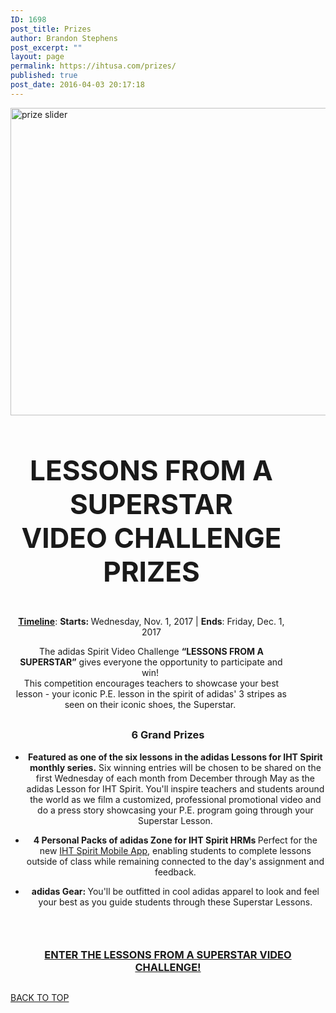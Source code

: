 ```yaml
---
ID: 1698
post_title: Prizes
author: Brandon Stephens
post_excerpt: ""
layout: page
permalink: https://ihtusa.com/prizes/
published: true
post_date: 2016-04-03 20:17:18
---
```

<div id="pl-1698"  class="panel-layout" ><div id="pg-1698-0"  class="panel-grid panel-no-style" ><div id="pgc-1698-0-0"  class="panel-grid-cell"  data-weight="1" ><div id="panel-1698-0-0-0" class="so-panel widget widget_black-studio-tinymce widget_black_studio_tinymce panel-first-child panel-last-child" data-index="0" data-style="{&quot;background_display&quot;:&quot;tile&quot;,&quot;featured_widgets&quot;:&quot;&quot;,&quot;bigger_title&quot;:&quot;&quot;}" ><div class="textwidget"><p><img class="wp-image-1786 size-full aligncenter" src="https://ihtusa.com/wp-content/uploads/2016/04/prize-slider.jpg" alt="prize slider" width="1720" height="492" /></p></div></div></div></div><div id="pg-1698-1"  class="panel-grid panel-no-style"  data-style="{&quot;background_display&quot;:&quot;tile&quot;}" ><div id="pgc-1698-1-0"  class="panel-grid-cell panel-grid-cell-empty"  data-weight="0.049751243782" ></div><div id="pgc-1698-1-1"  class="panel-grid-cell panel-grid-cell-mobile-last"  data-weight="0.900497512436" ><div id="panel-1698-1-1-0" class="so-panel widget widget_black-studio-tinymce widget_black_studio_tinymce panel-first-child panel-last-child" data-index="1" data-style="{&quot;background_image_attachment&quot;:false,&quot;background_display&quot;:&quot;tile&quot;,&quot;featured_widgets&quot;:&quot;&quot;,&quot;bigger_title&quot;:true}" ><div class="widget-title--big panel-widget-style panel-widget-style-for-1698-1-1-0" ><div class="textwidget"><h3 style="font-size: 44px; text-align: center;">LESSONS FROM A SUPERSTAR VIDEO CHALLENGE PRIZES</h3><p style="text-align: center;"><strong><u>Timeline</u></strong>: <strong>Starts: </strong>Wednesday, Nov. 1, 2017 | <strong>Ends</strong>: Friday, Dec. 1, 2017</p><p style="text-align: center;">The adidas Spirit Video Challenge <b>“LESSONS FROM A SUPERSTAR”</b> gives everyone the opportunity to participate and win! <br />This competition encourages teachers to showcase your best lesson - your iconic P.E. lesson in the spirit of adidas' 3 stripes as seen on their iconic shoes, the Superstar. </p></div></div></div></div><div id="pgc-1698-1-2"  class="panel-grid-cell panel-grid-cell-empty"  data-weight="0.049751243782" ></div></div><div id="pg-1698-2"  class="panel-grid panel-no-style"  data-style="{&quot;background_display&quot;:&quot;tile&quot;}" ><div id="pgc-1698-2-0"  class="panel-grid-cell"  data-weight="1" ><div id="panel-1698-2-0-0" class="so-panel widget widget_black-studio-tinymce widget_black_studio_tinymce panel-first-child panel-last-child" data-index="2" data-style="{&quot;background_image_attachment&quot;:false,&quot;background_display&quot;:&quot;tile&quot;,&quot;featured_widgets&quot;:true,&quot;bigger_title&quot;:&quot;&quot;}" ><div class="featured-widget panel-widget-style panel-widget-style-for-1698-2-0-0" ><div class="textwidget"><h3 style="text-align: center;">6 Grand Prizes</h3><ul><li style="text-align: center;"><strong>Featured as one of the six lessons in the adidas Lessons for IHT Spirit monthly series.</strong> Six winning entries will be chosen to be shared on the first Wednesday of each month from December through May as the adidas Lesson for IHT Spirit. You'll inspire teachers and students around the world as we film a customized, professional promotional video and do a press story showcasing your P.E. program going through your Superstar Lesson.</li><li style="text-align: center;"><p><strong>4 Personal Packs of adidas Zone for IHT Spirit HRMs </strong>Perfect for the new <a href="http://ihtusa.com/iht-spirit-mobile-app" target="_blank" rel="noopener" data-cke-saved-href="http://ihtusa.com/iht-spirit-mobile-app">IHT Spirit Mobile App</a>, enabling students to complete lessons outside of class while remaining connected to the day's assignment and feedback.</p></li><li><p style="text-align: center;"><strong>adidas Gear: </strong>You'll be outfitted in cool adidas apparel to look and feel your best as you guide students through these Superstar Lessons.</p></li></ul><h3> </h3><h3 style="text-align: center;"><a href="https://ihtusa.wishpond.com/lessons-from-a-superstar/">ENTER THE LESSONS FROM A SUPERSTAR VIDEO CHALLENGE!</a></h3></div></div></div></div></div><div id="pg-1698-3"  class="panel-grid panel-no-style" ><div id="pgc-1698-3-0"  class="panel-grid-cell"  data-weight="1" ><div id="panel-1698-3-0-0" class="so-panel widget widget_pw_call_to_action widget-call-to-action panel-first-child panel-last-child" data-index="3" data-style="{&quot;background_display&quot;:&quot;tile&quot;,&quot;featured_widgets&quot;:&quot;&quot;,&quot;bigger_title&quot;:&quot;&quot;}" >				<div class="call-to-action">
					<div class="call-to-action__text">
											</div>
					<div class="call-to-action__button">
						<a href="#TOP">BACK TO TOP</a>					</div>
				</div>
			</div></div></div></div>

<style type="text/css" class="panels-style" data-panels-style-for-post="1698">@import url(https://ihtusa.com/wp-content/plugins/siteorigin-panels/css/front-flex.css); #pgc-1698-0-0 , #pgc-1698-2-0 , #pgc-1698-3-0 { width:100%;width:calc(100% - ( 0 * 30px ) ) } #pg-1698-0 , #pg-1698-1 , #pg-1698-2 , #pl-1698 .so-panel { margin-bottom:30px } #pgc-1698-1-0 , #pgc-1698-1-2 { width:4.9751%;width:calc(4.9751% - ( 0.950248756218 * 30px ) ) } #pgc-1698-1-1 { width:90.0498%;width:calc(90.0498% - ( 0.099502487564 * 30px ) ) } #pl-1698 .so-panel:last-child { margin-bottom:0px } @media (max-width:780px){ #pg-1698-0.panel-no-style, #pg-1698-0.panel-has-style > .panel-row-style , #pg-1698-1.panel-no-style, #pg-1698-1.panel-has-style > .panel-row-style , #pg-1698-2.panel-no-style, #pg-1698-2.panel-has-style > .panel-row-style , #pg-1698-3.panel-no-style, #pg-1698-3.panel-has-style > .panel-row-style { -webkit-flex-direction:column;-ms-flex-direction:column;flex-direction:column } #pg-1698-0 .panel-grid-cell , #pg-1698-1 .panel-grid-cell , #pg-1698-2 .panel-grid-cell , #pg-1698-3 .panel-grid-cell { margin-right:0 } #pg-1698-0 .panel-grid-cell , #pg-1698-1 .panel-grid-cell , #pg-1698-2 .panel-grid-cell , #pg-1698-3 .panel-grid-cell { width:100% } #pgc-1698-1-0 , #pgc-1698-1-1 { margin-bottom:30px } #pl-1698 .panel-grid-cell { padding:0 } #pl-1698 .panel-grid .panel-grid-cell-empty { display:none } #pl-1698 .panel-grid .panel-grid-cell-mobile-last { margin-bottom:0px }  } </style>